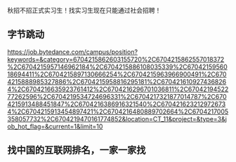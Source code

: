 秋招不招正式实习生！找实习生现在只能通过社会招聘！

## 字节跳动
https://job.bytedance.com/campus/position?keywords=&category=6704215862603155720%2C6704215862557018372%2C6704215957146962184%2C6704215886108035339%2C6704215956018694411%2C6704215897130666254%2C6704215963966900491%2C6704215888985327886%2C6704215958816295181%2C6704216109274368264%2C6704216635923761412%2C6704216296701036811%2C6704219452277262596%2C6704219534724696331%2C6704217321877014787%2C6704215913488451847%2C6704216386916321540%2C6704216232129726734%2C6704215913454897421%2C6704216480889702664%2C6704217005358057732%2C6704219470161774852&location=CT_11&project=&type=3&job_hot_flag=&current=1&limit=10

## 找中国的互联网排名，一家一家找